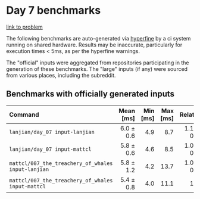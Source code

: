 # Day 7 benchmarks

[link to problem](http://adventofcode.com/2021/day/7)

The following benchmarks are auto-generated via [hyperfine](https://github.com/sharkdp/hyperfine) by a ci system running on shared hardware. Results may be inaccurate, particularly for execution times < 5ms, as per the hyperfine warnings.

The "official" inputs were aggregated from repositories participating in the generation of these benchmarks. The "large" inputs (if any) were sourced from various places, including the subreddit.

## Benchmarks with officially generated inputs
| Command | Mean [ms] | Min [ms] | Max [ms] | Relative |
|:---|---:|---:|---:|---:|
| `lanjian/day_07 input-lanjian` | 6.0 ± 0.6 | 4.9 | 8.7 | 1.10 ± 0.19 |
| `lanjian/day_07 input-mattcl` | 5.8 ± 0.6 | 4.6 | 8.5 | 1.07 ± 0.18 |
| `mattcl/007_the_treachery_of_whales input-lanjian` | 5.8 ± 1.2 | 4.2 | 13.7 | 1.07 ± 0.27 |
| `mattcl/007_the_treachery_of_whales input-mattcl` | 5.4 ± 0.8 | 4.0 | 11.1 | 1.00 |
